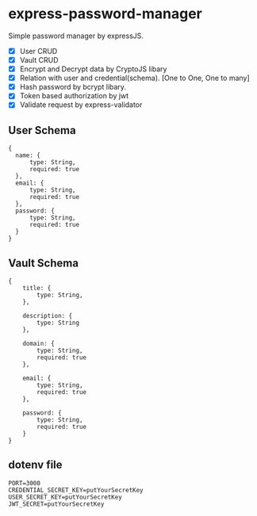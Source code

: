 # express-password-manager

Simple password manager by expressJS.

- [x] User CRUD
- [x] Vault CRUD
- [x] Encrypt and Decrypt data by CryptoJS libary
- [x] Relation with user and credential(schema). [One to One, One to many]
- [x] Hash password by bcrypt libary.
- [x] Token based authorization by jwt
- [x] Validate request by express-validator

## User Schema

    {
      name: {
          type: String,
          required: true
      },
      email: {
          type: String,
          required: true
      },
      password: {
          type: String,
          required: true
      }
    }

## Vault Schema

    {
        title: {
            type: String,
        },

        description: {
            type: String
        },

        domain: {
            type: String,
            required: true
        },

        email: {
            type: String,
            required: true
        },

        password: {
            type: String,
            required: true
        }
    }

## dotenv file

    PORT=3000
    CREDENTIAL_SECRET_KEY=putYourSecretKey
    USER_SECRET_KEY=putYourSecretKey
    JWT_SECRET=putYourSecretKey
